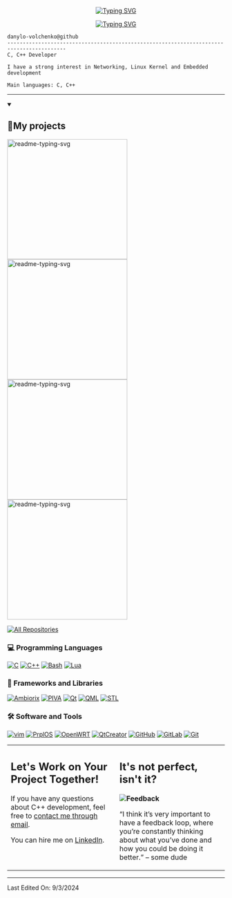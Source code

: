 <p align="center">
  <a href="https://git.io/typing-svg"><img src="https://readme-typing-svg.herokuapp.com?font=Jaini+Purva&size=50&duration=1000&pause=200&color=AFAAFFFF&center=true&vCenter=true&multiline=true&random=false&repeat=false&width=435&height=80&lines=Hi+I+am+Danylo+Volchenko" alt="Typing SVG" />
  </a>
</p>
<p align="center">
  <a href="https://git.io/typing-svg"><img src="https://readme-typing-svg.herokuapp.com?font=Jaini+Purva&duration=1000&pause=1&color=AFAAFFFF&center=true&vCenter=true&multiline=true&random=false&repeat=false&width=435&height=64&lines=if+something+can+be+done+by+a+man;consider+it+to+be+within+your+reach" alt="Typing SVG" />
  </a>
</p>
<!-- Typing SVG by DenverCoder1 - https://github.com/DenverCoder1/readme-typing-svg 
<p align="center">
  <a href="https://git.io/typing-svg"><img src="https://readme-typing-svg.herokuapp.com?font=Jaini+Purva&size=36&duration=3500&pause=250&color=AFAAFFFF&center=true&vCenter=true&multiline=false&random=false&width=435&height=52&lines=C/C%2B%2B+developer;Always+learning+new+things;I+use+Nix+btw+:3;" alt="Typing SVG" /></a></a>
</p>
<img src="https://komarev.com/ghpvc/?username=danylo-volchenko&label=Profile%20Views&color=0e75b6&style=flat" align='right' alt="danylo-volchenko" />
<br/>
-->

```
danylo-volchenko@github
-----------------------------------------------------------------------------------------
C, C++ Developer

I have a strong interest in Networking, Linux Kernel and Embedded development

Main languages: C, C++
```
<hr>

<details open> 
  <summary><h2>📘My projects </h2></summary>

  <!-- Repo info cards - https://github.com/anuraghazra/github-readme-stats -->
  <!-- Small repo cards (fork) - https://github.com/DenverCoder1/github-readme-stats -->
  <p align="left">
    <p align="left">
       <a href="https://github.com/danylo-volchenko/DNS-Proxy.git"><img width="278" src="https://denvercoder1-github-readme-stats.vercel.app/api/pin/?username=danylo-volchenko&repo=DNS-Proxy&theme=react&&title_color=AFAAFFFF&hide_border=true&icon_color=F8D866&show_icons=true" alt="readme-typing-svg"></a>
    <a href="https://github.com/danylo-volchenko/nixvi.git"><img width="278" src="https://denvercoder1-github-readme-stats.vercel.app/api/pin/?username=danylo-volchenko&repo=nixvi&theme=react&title_color=AFAAFFFF&hide_border=true&icon_color=F8D866&show_icons=true" alt="readme-typing-svg"></a>
    <a href="https://github.com/danylo-volchenko/FAT32-Emu.git"><img width="278" src="https://denvercoder1-github-readme-stats.vercel.app/api/pin/?username=danylo-volchenko&repo=FAT32-Emu&theme=react&title_color=AFAAFFFF&hide_border=true&icon_color=F8D866&show_icons=true" alt="readme-typing-svg"></a>
    <a href="https://github.com/danylo-volchenko/watchpoint-ko.git"><img width="278" src="https://denvercoder1-github-readme-stats.vercel.app/api/pin/?username=danylo-volchenko&repo=watchpoint-ko&theme=react&title_color=AFAAFFFF&hide_border=true&icon_color=F8D866&show_icons=true" alt="readme-typing-svg"></a>
  </p>

  <a href="https://github.com/danylo-volchenko?tab=repositories&sort=stargazers"><img alt="All Repositories" title="All Repositories" src="https://custom-icon-badges.demolab.com/badge/-Click%20Here%20For%20All%20My%20Repos-1F222E?style=for-the-badge&logoColor=white&logo=repo"/></a>
</details>

### 💻 Programming Languages

<p>
<a href="#"><img alt="C" src = "https://img.shields.io/badge/C-black?style=for-the-badge&logoColor=white"></a>
<a href="#"><img alt="C++" src = "https://img.shields.io/badge/C%2B%2B-black.svg?style=for-the-badge&logoColor=white"></a>
<a href="#"><img alt="Bash" src = "https://img.shields.io/badge/bash-black?style=for-the-badge&logo=gnubash&logoColor=white"></a>
<a href="#"><img alt="Lua" src = "https://img.shields.io/badge/ASM-black?style=for-the-badge&logo=asm&logoColor=white"></a>
</p>

### 🧰 Frameworks and Libraries

<p>
    <a href="#"><img alt="Ambiorix" src="https://img.shields.io/badge/Ambiorix-black?style=for-the-badge&logo=Ambiorix&logoColor=white"></a>
    <a href="#"><img alt="PIVA" src="https://img.shields.io/badge/PIVA-black?style=for-the-badge&logo=PIVA&logoColor=white"></a>
    <a href="#"><img alt="Qt" src="https://img.shields.io/badge/Qt-black?style=for-the-badge&logo=qt&logoColor=white"></a>
    <a href="#"><img alt="QML" src="https://img.shields.io/badge/QML-black?style=for-the-badge&logo=qt&logoColor=white"></a>
    <a href="#"><img alt="STL" src="https://img.shields.io/badge/STL-black?style=for-the-badge&logo=cplusplus&logoColor=white"></a>    
</p>

### 🛠️ Software and Tools

<p>
  <a href="#"><img alt="vim" src="https://img.shields.io/badge/vim-black?style=for-the-badge&logo=vim&logoColor=white"></a>
  <a href="#"><img alt="PrplOS" src="https://img.shields.io/badge/PrplOS-black?style=for-the-badge&logo=PrplOS&logoColor=white"></a>
  <a href="#"><img alt="OpenWRT" src="https://img.shields.io/badge/OpenWrt-black?style=for-the-badge&logo=OpenWrt&logoColor=white"></a>
  <a href="#"><img alt="QtCreator" src="https://img.shields.io/badge/QtCreator-black?style=for-the-badge&logo=qt&logoColor=white"></a>
  <a href="#"><img alt="GitHub" src = "https://img.shields.io/badge/github-black?style=for-the-badge&logo=github&logoColor=white"></a>
  <a href="#"><img alt="GitLab" src="https://img.shields.io/badge/gitlab-black?style=for-the-badge&logo=gitlab&logoColor=white"></a>
  <a href="#"><img alt="Git" src="https://img.shields.io/badge/git-black?style=for-the-badge&logo=git&logoColor=white"></a>
</p>
   
<table style="border: none">
  <tr>
  <td width="50%" valign="top">

## Let's Work on Your Project Together!

If you have any questions about C++ development, feel free to <a href="mailto:danylo.volchenko@gmail.com">contact me through email</a>.

You can hire me on <a href="https://www.linkedin.com/in/danylovolchenko/">LinkedIn</a>.

  </td>
  <td width="50%" valign="top">

## It's not perfect, isn't it?

**<img alt="Feedback" src="https://img.shields.io/badge/Ask%20me-anything-1abc9c.svg">**

“I think it’s very important to have a feedback loop, where you’re constantly thinking about what you’ve done and how you could be doing it better.”
– some dude

  </td>
  </tr>
</table>

------
Last Edited On: 9/3/2024





<!--
**danylo-volchenko/danylo-volchenko** is a ✨ _special_ ✨ repository because its `README.md` (this file) appears on your GitHub profile.
